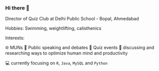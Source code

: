 ### Hi there 👋

Director of Quiz Club at Delhi Public School - Bopal, Ahmedabad

Hobbies: Swimming, weightlifting, calisthenics

Interests:

🌐 MUNs
💬 Public speaking and debates
📜 Quiz events 
🧠 discussing and researching ways to optimize human mind and productivity

💻 currently focusing on `R`, `Java`, `MySQL` and `Python`
